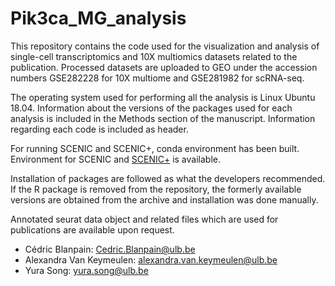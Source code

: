 # Pik3ca_MG_analysis

This repository contains the code used for the visualization and analysis of single-cell transcriptomics and 10X multiomics datasets related to the publication. Processed datasets are uploaded to GEO under the accession numbers GSE282228 for 10X multiome and GSE281982 for scRNA-seq.

The operating system used for performing all the analysis is Linux Ubuntu 18.04. Information about the versions of the packages used for each analysis is included in the Methods section of the manuscript. Information regarding each code is included as header.

For running SCENIC and SCENIC+, conda environment has been built. Environment for SCENIC and [SCENIC+](https://github.com/yurasong/Pik3ca_MG_analysis/blob/main/03_SCENIC%2B/conda_environment_dependencies.txt) is available.

Installation of packages are followed as what the developers recommended. If the R package is removed from the repository, the formerly available versions are obtained from the archive and installation was done manually. 

Annotated seurat data object and related files which are used for publications are available upon request.

 - Cédric Blanpain: Cedric.Blanpain@ulb.be
 - Alexandra Van Keymeulen: alexandra.van.keymeulen@ulb.be
 - Yura Song: yura.song@ulb.be
